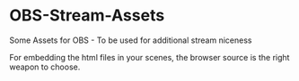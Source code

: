 # OBS-Stream-Assets
Some Assets for OBS - To be used for additional stream niceness


For embedding the html files in your scenes, the browser source is the right weapon to choose.